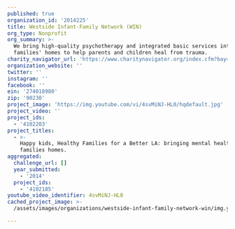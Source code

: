 ```yaml
---
published: true
organization_id: '2014225'
title: Westside Infant-Family Network (WIN)
org_type: Nonprofit
org_summary: >-
  We bring high-quality psychotherapy and integrated basic services into
  families' homes to help parents and children heal from trauma.
charity_navigator_url: 'https://www.charitynavigator.org/index.cfm?bay=search.profile&ein=274018980'
organization_website: ''
twitter: ''
instagram: ''
facebook: ''
ein: '274018980'
zip: '90230'
project_image: 'https://img.youtube.com/vi/4svMiNJ-HL0/hqdefault.jpg'
project_video: ''
project_ids:
  - '4102203'
project_titles:
  - >-
    Happy kids, Healthy Families for a Better LA: bringing mental health into
    families homes.
aggregated:
  challenge_url: []
  year_submitted:
    - '2014'
  project_ids:
    - '4102185'
youtube_video_identifier: 4svMiNJ-HL0
cached_project_image: >-
  /assets/images/organizations/westside-infant-family-network-win/img.youtube.com/vi/4svMiNJ-HL0/hqdefault.jpg

---
```


